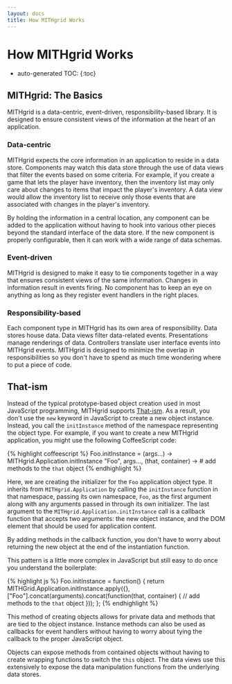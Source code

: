 ```yaml
---
layout: docs
title: How MITHgrid Works
---
```

# How MITHgrid Works

* auto-generated TOC:
{:toc}

## MITHgrid: The Basics

MITHgrid is a data-centric, event-driven, responsibility-based library. It is designed to ensure
consistent views of the information at the heart of an application.

### Data-centric

MITHgrid expects the core information in an application to reside in a data store. Components may
watch this data store through the use of data views that filter the events based on some criteria.
For example, if you create a game that lets the player have inventory, then the inventory list may
only care about changes to items that impact the player's inventory. A data view would allow the
inventory list to receive only those events that are associated with changes in the player's
inventory.

By holding the information in a central location, any component can be added to the application
without having to hook into various other pieces beyond the standard interface of the data store.
If the new component is properly configurable, then it can work with a wide range of data
schemas.

### Event-driven

MITHgrid is designed to make it easy to tie components together in a way that ensures consistent
views of the same information. Changes in information result in events firing. No component has to
keep an eye on anything as long as they register event handlers in the right places.

### Responsibility-based

Each component type in MITHgrid has its own area of responsibility. Data stores house data.
Data views filter data-related events. Presentations manage renderings of data. Controllers
translate user interface events into MITHgrid events. MITHgrid is designed to minimize the overlap
in responsibilities so you don't have to spend as much time wondering where to put a piece of code.

## That-ism

Instead of the typical prototype-based object creation used in most JavaScript programming, MITHgrid
supports [That-ism](http://fluidproject.org/blog/2008/07/21/about-this-and-that/). As a result, you don't use
the `new` keyword in JavaScript to create a new object instance. Instead, you call the `initInstance` method
of the namespace representing the object type. For example, if you want to create a new
MITHgrid application, you might use the following CoffeeScript code:

{% highlight coffeescript %}
Foo.initInstance = (args...) ->
    MITHgrid.Application.initInstance "Foo", args..., (that, container) ->
        # add methods to the `that` object
{% endhighlight %}

Here, we are creating the initializer for the `Foo` application object type. It inherits from
`MITHgrid.Application` by calling the `initInstance` function in that namespace, passing its own
namespace, `Foo`, as the first argument along with any arguments passed in through its own initializer.
The last argument to the `MITHgrid.Application.initInstance` call is a callback function that accepts
two arguments: the new object instance, and the DOM element that should be used for application content.

By adding methods in the callback function, you don't have to worry about returning the new object at the
end of the instantiation function.

This pattern is a little more complex in JavaScript but still easy to do once you understand the boilerplate:

{% highlight js %}
Foo.initInstance = function() {
	return MITHGrid.Application.initInstance.apply({},["Foo"].concat(arguments).concat(function(that, container) {
		// add methods to the `that` object
	}));
};
{% endhighlight %}

This method of creating objects allows for private data and methods that are tied to the object instance. Instance
methods can also be used as callbacks for event handlers without having to worry about tying the callback to the
proper JavaScript object. 

Objects can expose methods from contained objects without having to create wrapping functions
to switch the `this` object. The data views use this extensively to expose the data manipulation functions from the
underlying data stores.